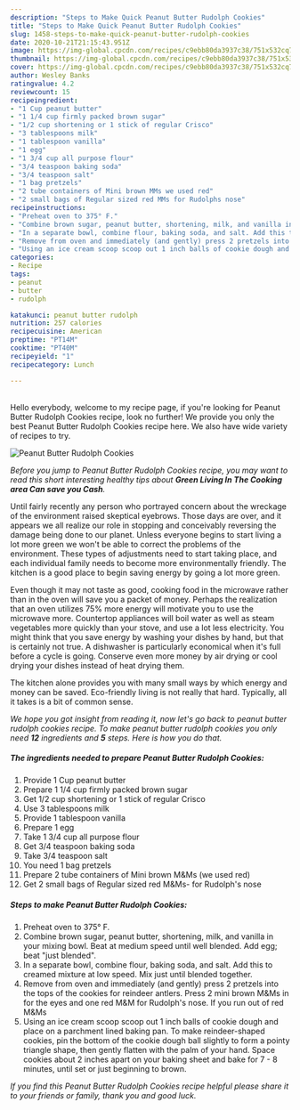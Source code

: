 ```yaml
---
description: "Steps to Make Quick Peanut Butter Rudolph Cookies"
title: "Steps to Make Quick Peanut Butter Rudolph Cookies"
slug: 1458-steps-to-make-quick-peanut-butter-rudolph-cookies
date: 2020-10-21T21:15:43.951Z
image: https://img-global.cpcdn.com/recipes/c9ebb80da3937c38/751x532cq70/peanut-butter-rudolph-cookies-recipe-main-photo.jpg
thumbnail: https://img-global.cpcdn.com/recipes/c9ebb80da3937c38/751x532cq70/peanut-butter-rudolph-cookies-recipe-main-photo.jpg
cover: https://img-global.cpcdn.com/recipes/c9ebb80da3937c38/751x532cq70/peanut-butter-rudolph-cookies-recipe-main-photo.jpg
author: Wesley Banks
ratingvalue: 4.2
reviewcount: 15
recipeingredient:
- "1 Cup peanut butter"
- "1 1/4 cup firmly packed brown sugar"
- "1/2 cup shortening or 1 stick of regular Crisco"
- "3 tablespoons milk"
- "1 tablespoon vanilla"
- "1 egg"
- "1 3/4 cup all purpose flour"
- "3/4 teaspoon baking soda"
- "3/4 teaspoon salt"
- "1 bag pretzels"
- "2 tube containers of Mini brown MMs we used red"
- "2 small bags of Regular sized red MMs for Rudolphs nose"
recipeinstructions:
- "Preheat oven to 375° F."
- "Combine brown sugar, peanut butter, shortening, milk, and vanilla in your mixing bowl. Beat at medium speed until well blended. Add egg; beat &#34;just blended&#34;."
- "In a separate bowl, combine flour, baking soda, and salt. Add this to creamed mixture at low speed. Mix just until blended together."
- "Remove from oven and immediately (and gently) press 2 pretzels into the tops of the cookies for reindeer antlers. Press 2 mini brown M&amp;Ms in for the eyes and one red M&amp;M for Rudolph&#39;s nose. If you run out of red M&amp;Ms"
- "Using an ice cream scoop scoop out 1 inch balls of cookie dough and place on a parchment lined baking pan. To make reindeer-shaped cookies, pin the bottom of the cookie dough ball slightly to form a pointy triangle shape, then gently flatten with the palm of your hand. Space cookies about 2 inches apart on your baking sheet and bake for 7 - 8 minutes, until set or just beginning to brown."
categories:
- Recipe
tags:
- peanut
- butter
- rudolph

katakunci: peanut butter rudolph 
nutrition: 257 calories
recipecuisine: American
preptime: "PT14M"
cooktime: "PT40M"
recipeyield: "1"
recipecategory: Lunch

---
```

<br>
Hello everybody, welcome to my recipe page, if you're looking for Peanut Butter Rudolph Cookies recipe, look no further! We provide you only the best Peanut Butter Rudolph Cookies recipe here. We also have wide variety of recipes to try.
<br>


![Peanut Butter Rudolph Cookies](https://img-global.cpcdn.com/recipes/c9ebb80da3937c38/751x532cq70/peanut-butter-rudolph-cookies-recipe-main-photo.jpg)

<i>Before you jump to Peanut Butter Rudolph Cookies recipe, you may want to read this short interesting healthy tips about 
<strong>Green Living In The Cooking area Can save you Cash</strong>.</i>
</br>

Until fairly recently any person who portrayed concern about the wreckage of the environment raised skeptical eyebrows. Those days are over, and it appears we all realize our role in stopping and conceivably reversing the damage being done to our planet. Unless everyone begins to start living a lot more green we won't be able to correct the problems of the environment. These types of adjustments need to start taking place, and each individual family needs to become more environmentally friendly. The kitchen is a good place to begin saving energy by going a lot more green.

Even though it may not taste as good, cooking food in the microwave rather than in the oven will save you a packet of money. Perhaps the realization that an oven utilizes 75% more energy will motivate you to use the microwave more. Countertop appliances will boil water as well as steam vegetables more quickly than your stove, and use a lot less electricity. You might think that you save energy by washing your dishes by hand, but that is certainly not true. A dishwasher is particularly economical when it's full before a cycle is going. Conserve even more money by air drying or cool drying your dishes instead of heat drying them.

The kitchen alone provides you with many small ways by which energy and money can be saved. Eco-friendly living is not really that hard. Typically, all it takes is a bit of common sense.


<i>We hope you got insight from reading it, now let's go back to peanut butter rudolph cookies recipe. To make peanut butter rudolph cookies you only need <strong>12</strong> ingredients and <strong>5</strong> steps. Here is how you do that.
</i>

##### The ingredients needed to prepare Peanut Butter Rudolph Cookies:

1. Provide 1 Cup peanut butter
1. Prepare 1 1/4 cup firmly packed brown sugar
1. Get 1/2 cup shortening or 1 stick of regular Crisco
1. Use 3 tablespoons milk
1. Provide 1 tablespoon vanilla
1. Prepare 1 egg
1. Take 1 3/4 cup all purpose flour
1. Get 3/4 teaspoon baking soda
1. Take 3/4 teaspoon salt
1. You need 1 bag pretzels
1. Prepare 2 tube containers of Mini brown M&amp;Ms (we used red)
1. Get 2 small bags of Regular sized red M&amp;Ms- for Rudolph&#39;s nose


##### Steps to make Peanut Butter Rudolph Cookies:

1. Preheat oven to 375° F.
1. Combine brown sugar, peanut butter, shortening, milk, and vanilla in your mixing bowl. Beat at medium speed until well blended. Add egg; beat &#34;just blended&#34;.
1. In a separate bowl, combine flour, baking soda, and salt. Add this to creamed mixture at low speed. Mix just until blended together.
1. Remove from oven and immediately (and gently) press 2 pretzels into the tops of the cookies for reindeer antlers. Press 2 mini brown M&amp;Ms in for the eyes and one red M&amp;M for Rudolph&#39;s nose. If you run out of red M&amp;Ms
1. Using an ice cream scoop scoop out 1 inch balls of cookie dough and place on a parchment lined baking pan. To make reindeer-shaped cookies, pin the bottom of the cookie dough ball slightly to form a pointy triangle shape, then gently flatten with the palm of your hand. Space cookies about 2 inches apart on your baking sheet and bake for 7 - 8 minutes, until set or just beginning to brown.


<i>If you find this Peanut Butter Rudolph Cookies recipe helpful please share it to your friends or family, thank you and good luck.</i>
